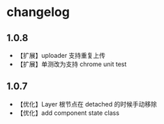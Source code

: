 changelog
=========

1.0.8
------
+ 【扩展】uploader 支持重复上传
+ 【扩展】单测改为支持 chrome unit test


1.0.7
------
+ 【优化】Layer 根节点在 detached 的时候手动移除
+ 【优化】add component state class
